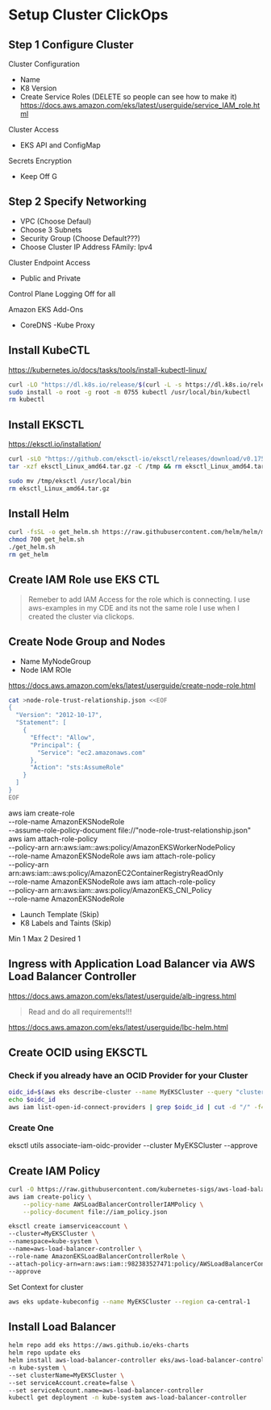 # Setup Cluster ClickOps

## Step 1 Configure Cluster

Cluster Configuration
  - Name
  - K8 Version
  - Create Service Roles (DELETE so people can see how to make it)
      https://docs.aws.amazon.com/eks/latest/userguide/service_IAM_role.html

  Cluster Access
  - EKS API and ConfigMap

  Secrets Encryption
  - Keep Off
G
  ## Step 2 Specify Networking

  - VPC (Choose Defaul)
- Choose 3 Subnets
- Security Group (Choose Default???)
- Choose Cluster IP Address FAmily: Ipv4

Cluster Endpoint Access
- Public and Private

Control Plane Logging
Off for all

Amazon EKS Add-Ons
- CoreDNS
-Kube Proxy


## Install KubeCTL 

https://kubernetes.io/docs/tasks/tools/install-kubectl-linux/

```sh
curl -LO "https://dl.k8s.io/release/$(curl -L -s https://dl.k8s.io/release/stable.txt)/bin/linux/amd64/kubectl"
sudo install -o root -g root -m 0755 kubectl /usr/local/bin/kubectl
rm kubectl
```

## Install EKSCTL

https://eksctl.io/installation/


```sh
curl -sLO "https://github.com/eksctl-io/eksctl/releases/download/v0.175.0/eksctl_Linux_amd64.tar.gz"
tar -xzf eksctl_Linux_amd64.tar.gz -C /tmp && rm eksctl_Linux_amd64.tar.gz

sudo mv /tmp/eksctl /usr/local/bin
rm eksctl_Linux_amd64.tar.gz
```
## Install Helm

```sh
curl -fsSL -o get_helm.sh https://raw.githubusercontent.com/helm/helm/main/scripts/get-helm-3
chmod 700 get_helm.sh
./get_helm.sh
rm get_helm
```

## Create IAM Role use EKS CTL

> Remeber to add IAM Access for the role which is connecting. I use aws-examples in my CDE and its not the same role I use when I created the cluster via clickops.

## Create Node Group and Nodes

- Name MyNodeGroup
- Node IAM ROle

https://docs.aws.amazon.com/eks/latest/userguide/create-node-role.html

```sh
cat >node-role-trust-relationship.json <<EOF
{
  "Version": "2012-10-17",
  "Statement": [
    {
      "Effect": "Allow",
      "Principal": {
        "Service": "ec2.amazonaws.com"
      },
      "Action": "sts:AssumeRole"
    }
  ]
}
EOF
```

aws iam create-role \
  --role-name AmazonEKSNodeRole \
  --assume-role-policy-document file://"node-role-trust-relationship.json"
aws iam attach-role-policy \
  --policy-arn arn:aws:iam::aws:policy/AmazonEKSWorkerNodePolicy \
  --role-name AmazonEKSNodeRole
aws iam attach-role-policy \
  --policy-arn arn:aws:iam::aws:policy/AmazonEC2ContainerRegistryReadOnly \
  --role-name AmazonEKSNodeRole
aws iam attach-role-policy \
  --policy-arn arn:aws:iam::aws:policy/AmazonEKS_CNI_Policy \
  --role-name AmazonEKSNodeRole

- Launch Template (Skip)
- K8 Labels and Taints (Skip)

Min 1
Max 2
Desired 1

## Ingress with Application Load Balancer via AWS Load Balancer Controller

https://docs.aws.amazon.com/eks/latest/userguide/alb-ingress.html

> Read and do all requirements!!!

https://docs.aws.amazon.com/eks/latest/userguide/lbc-helm.html

## Create OCID using EKSCTL

### Check if you already have an OCID Provider for your Cluster
```sh
oidc_id=$(aws eks describe-cluster --name MyEKSCluster --query "cluster.identity.oidc.issuer" --output text | cut -d '/' -f 5)
echo $oidc_id
aws iam list-open-id-connect-providers | grep $oidc_id | cut -d "/" -f4
```

### Create One

eksctl utils associate-iam-oidc-provider --cluster MyEKSCluster --approve

## Create IAM Policy

```sh
curl -O https://raw.githubusercontent.com/kubernetes-sigs/aws-load-balancer-controller/v2.7.1/docs/install/iam_policy.json
aws iam create-policy \
    --policy-name AWSLoadBalancerControllerIAMPolicy \
    --policy-document file://iam_policy.json
```


```sh
eksctl create iamserviceaccount \
--cluster=MyEKSCluster \
--namespace=kube-system \
--name=aws-load-balancer-controller \
--role-name AmazonEKSLoadBalancerControllerRole \
--attach-policy-arn=arn:aws:iam::982383527471:policy/AWSLoadBalancerControllerIAMPolicy \
--approve
```

Set Context for cluster
```sh
aws eks update-kubeconfig --name MyEKSCluster --region ca-central-1
```

## Install Load Balancer



```sh
helm repo add eks https://aws.github.io/eks-charts
helm repo update eks
helm install aws-load-balancer-controller eks/aws-load-balancer-controller \
-n kube-system \
--set clusterName=MyEKSCluster \
--set serviceAccount.create=false \
--set serviceAccount.name=aws-load-balancer-controller 
kubectl get deployment -n kube-system aws-load-balancer-controller

```